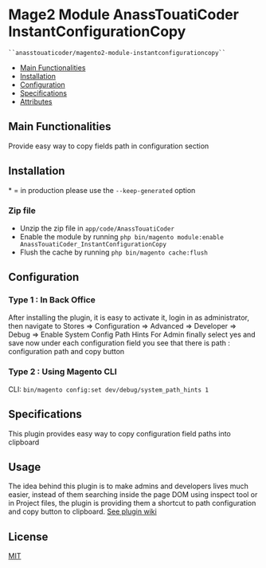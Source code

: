 # Mage2 Module AnassTouatiCoder InstantConfigurationCopy

    ``anasstouaticoder/magento2-module-instantconfigurationcopy``

 - [Main Functionalities](#markdown-header-main-functionalities)
 - [Installation](#markdown-header-installation)
 - [Configuration](#markdown-header-configuration)
 - [Specifications](#markdown-header-specifications)
 - [Attributes](#markdown-header-attributes)


## Main Functionalities
Provide easy way to copy fields path in configuration section

## Installation
\* = in production please use the `--keep-generated` option

### Zip file

 - Unzip the zip file in `app/code/AnassTouatiCoder`
- Enable the module by running `php bin/magento module:enable AnassTouatiCoder_InstantConfigurationCopy`
 - Flush the cache by running `php bin/magento cache:flush`

## Configuration

### Type 1 : In Back Office
After installing the plugin, it is easy to activate it, login in as administrator, then navigate 
to Stores => Configuration => Advanced => Developer => Debug => Enable System Config Path Hints For Admin finally select yes and save
now under each configuration field you see that there is path : configuration path and copy button

### Type 2 : Using Magento CLI

CLI: `bin/magento config:set dev/debug/system_path_hints 1`

## Specifications

This plugin provides easy way to copy configuration field paths into clipboard

## Usage

The idea behind this plugin is to make admins and developers lives much easier, instead of them searching inside the page DOM using inspect tool or in Project files, the plugin is providing them a shortcut to  path configuration and copy button to clipboard.
[See plugin wiki](https://github.com/anasstouaticoder/magento2-module-instantconfigurationcopy/wiki/Project-Demo)

## License

[MIT](https://opensource.org/licenses/MIT)
